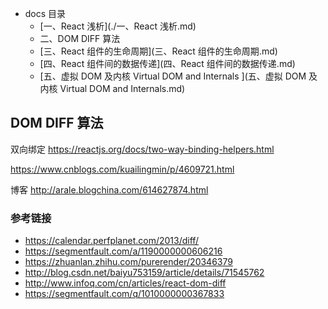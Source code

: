 
- docs 目录
    + [一、React 浅析](./一、React 浅析.md)
    + 二、DOM DIFF 算法
    + [三、React 组件的生命周期](三、React 组件的生命周期.md)
    + [四、React 组件间的数据传递](四、React 组件间的数据传递.md)
    + [五、虚拟 DOM 及内核 Virtual DOM and Internals ](五、虚拟 DOM 及内核 Virtual DOM and Internals.md)

## DOM DIFF 算法



双向绑定
https://reactjs.org/docs/two-way-binding-helpers.html

https://www.cnblogs.com/kuailingmin/p/4609721.html

博客
http://arale.blogchina.com/614627874.html

### 参考链接

- https://calendar.perfplanet.com/2013/diff/
- https://segmentfault.com/a/1190000000606216
- https://zhuanlan.zhihu.com/purerender/20346379
- http://blog.csdn.net/baiyu753159/article/details/71545762
- http://www.infoq.com/cn/articles/react-dom-diff
- https://segmentfault.com/q/1010000000367833